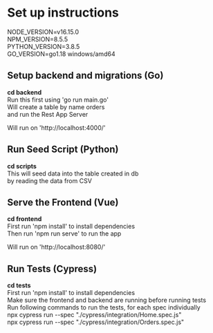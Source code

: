# Set up instructions

NODE_VERSION=v16.15.0  
NPM_VERSION=8.5.5  
PYTHON_VERSION=3.8.5  
GO_VERSION=go1.18 windows/amd64
## Setup backend and migrations (Go)
**cd backend**  
Run this first using 'go run main.go'  
Will create a table by name orders  
and run the Rest App Server

Will run on 'http://localhost:4000/'

## Run Seed Script (Python)
**cd scripts**  
This will seed data into the table created in db  
by reading the data from CSV  

## Serve the Frontend (Vue)
**cd frontend**  
First run 'npm install' to install dependencies  
Then run 'npm run serve' to run the app  

Will run on 'http://localhost:8080/'

## Run Tests (Cypress)
**cd tests**  
First run 'npm install' to install dependencies  
Make sure the frontend and backend are running before running tests  
Run following commands to run the tests, for each spec individually  
npx cypress run --spec "./cypress/integration/Home.spec.js"  
npx cypress run --spec "./cypress/integration/Orders.spec.js"
